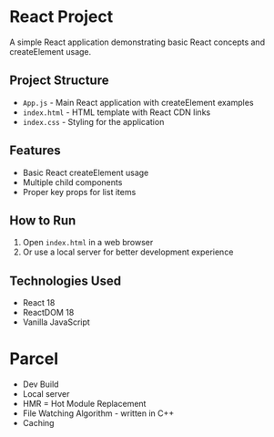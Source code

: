 # React Project

A simple React application demonstrating basic React concepts and createElement usage.

## Project Structure

- `App.js` - Main React application with createElement examples
- `index.html` - HTML template with React CDN links
- `index.css` - Styling for the application

## Features

- Basic React createElement usage
- Multiple child components
- Proper key props for list items

## How to Run

1. Open `index.html` in a web browser
2. Or use a local server for better development experience

## Technologies Used

- React 18
- ReactDOM 18
- Vanilla JavaScript 

# Parcel
- Dev Build
- Local server
- HMR = Hot Module Replacement
- File Watching Algorithm - written in C++
- Caching
